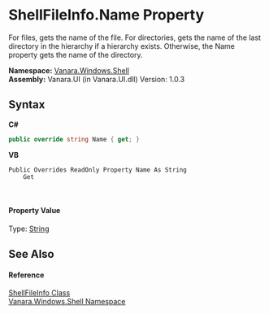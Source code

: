 # ShellFileInfo.Name Property 
 

For files, gets the name of the file. For directories, gets the name of the last directory in the hierarchy if a hierarchy exists. Otherwise, the Name property gets the name of the directory.

**Namespace:**&nbsp;<a href="be182789-447d-1423-b31f-7fd1f1f04ab2">Vanara.Windows.Shell</a><br />**Assembly:**&nbsp;Vanara.UI (in Vanara.UI.dll) Version: 1.0.3

## Syntax

**C#**<br />
``` C#
public override string Name { get; }
```

**VB**<br />
``` VB
Public Overrides ReadOnly Property Name As String
	Get
```

<br />

#### Property Value
Type: <a href="http://msdn2.microsoft.com/en-us/library/s1wwdcbf" target="_blank">String</a>

## See Also


#### Reference
<a href="f8a3bef0-a27b-ff0c-db34-501e29265522">ShellFileInfo Class</a><br /><a href="be182789-447d-1423-b31f-7fd1f1f04ab2">Vanara.Windows.Shell Namespace</a><br />